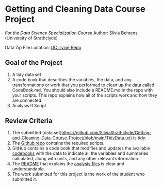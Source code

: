 # Getting and Cleaning Data Course Project
<i>For the Data Science Specialization Course</i>
Author: Silvia Behrens (University of Strathclyde)

Data Zip File Location: [UC Irvine Repo](https://d396qusza40orc.cloudfront.net/getdata%2Fprojectfiles%2FUCI%20HAR%20Dataset.zip "Clicking will download the data")
                                                
## Goal of the Project
1. A tidy data set 
3. A code book that describes the variables, the data, and any transformations or work that you performed to clean up the data called CodeBook.md. You should also include a README.md in the repo with your scripts. This repo explains how all of the scripts work and how they are connected.
4. Analysis R Script

## Review Criteria
1. The submitted [data set]https://github.com/SilviaStrathclyde/Getting-and-Cleaning-Data-Course-Project/blob/main/TidyData.txt) is tidy. 
2. The [Github repo](https://github.com/SilviaStrathclyde/Getting-and-Cleaning-Data-Course-Project) contains the required scripts.
3. GitHub contains a code book that modifies and updates the available [codebooks](https://github.com/SilviaStrathclyde/Getting-and-Cleaning-Data-Course-Project/blob/main/CodeBook.md) with the data to indicate all the variables and summaries calculated, along with units, and any other relevant information.
4. The [README](https://github.com/SilviaStrathclyde/Getting-and-Cleaning-Data-Course-Project/blob/main/README.md) that explains the [analysis files](https://github.com/SilviaStrathclyde/Getting-and-Cleaning-Data-Course-Project/blob/main/run_analysis.R) is clear and understandable.
5. The work submitted for this project is the work of the student who submitted it.